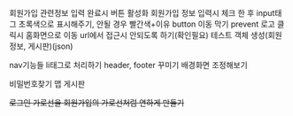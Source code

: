 회원가입 관련정보 입력 완료시 버튼 활성화
회원가입 정보 입력시 체크 한 후 input태그 초록색으로 표시해주기, 안될 경우 빨간색+이유
button 이동 막기 prevent
로고 클릭시 홈화면으로 이동
url에서 접근시 안되도록 하기(확인필요)
테스트 객체 생성(회원정보, 게시판)(json)

nav기능들 li태그로 처리하기
header, footer 꾸미기
배경화면 조정해보기

비밀번호찾기
맵
게시판

~~로그인 가로선을 회원가입의 가로선처럼 연하게 만들기~~
